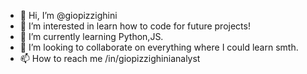 - 👋 Hi, I’m @giopizzighini
- 👀 I’m interested in learn how to code for future projects!
- 🌱 I’m currently learning Python,JS.
- 💞️ I’m looking to collaborate on everything where I could learn smth.
- 📫 How to reach me /in/giopizzighinianalyst

<!---
giopizzighini/giopizzighini is a ✨ special ✨ repository because its `README.md` (this file) appears on your GitHub profile.
You can click the Preview link to take a look at your changes.
--->
